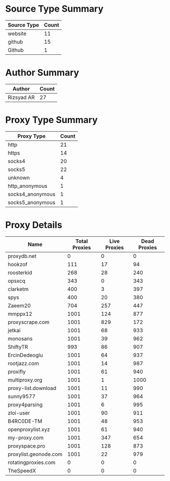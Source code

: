 # Source Type Summary

| Source Type | Count |
|-------------|-------|
| website | 11 |
| github | 15 |
| Github | 1 |


# Author Summary

| Author | Count |
|--------|-------|
| Rizsyad AR | 27 |


# Proxy Type Summary

| Proxy Type | Count |
|------------|-------|
| http | 21 |
| https | 14 |
| socks4 | 20 |
| socks5 | 22 |
| unknown | 4 |
| http_anonymous | 1 |
| socks4_anonymous | 1 |
| socks5_anonymous | 1 |


# Proxy Details

| Name | Total Proxies | Live Proxies | Dead Proxies |
|------|---------------|--------------|---------------|
| proxydb.net | 0 | 0 | 0 |
| hookzof | 111 | 17 | 94 |
| roosterkid | 268 | 28 | 240 |
| opsxcq | 343 | 0 | 343 |
| clarketm | 400 | 3 | 397 |
| spys | 400 | 20 | 380 |
| Zaeem20 | 704 | 257 | 447 |
| mmppx12 | 1001 | 124 | 877 |
| proxyscrape.com | 1001 | 829 | 172 |
| jetkai | 1001 | 68 | 933 |
| monosans | 1001 | 39 | 962 |
| ShiftyTR | 993 | 86 | 907 |
| ErcinDedeoglu | 1001 | 64 | 937 |
| rootjazz.com | 1001 | 14 | 987 |
| proxifly | 1001 | 61 | 940 |
| multiproxy.org | 1001 | 1 | 1000 |
| proxy-list.download | 1001 | 11 | 990 |
| sunny9577 | 1001 | 37 | 964 |
| proxy4parsing | 1001 | 6 | 995 |
| zloi-user | 1001 | 90 | 911 |
| B4RC0DE-TM | 1001 | 48 | 953 |
| openproxylist.xyz | 1001 | 61 | 940 |
| my-proxy.com | 1001 | 347 | 654 |
| proxyspace.pro | 1001 | 128 | 873 |
| proxylist.geonode.com | 1001 | 22 | 979 |
| rotatingproxies.com | 0 | 0 | 0 |
| TheSpeedX | 0 | 0 | 0 |

